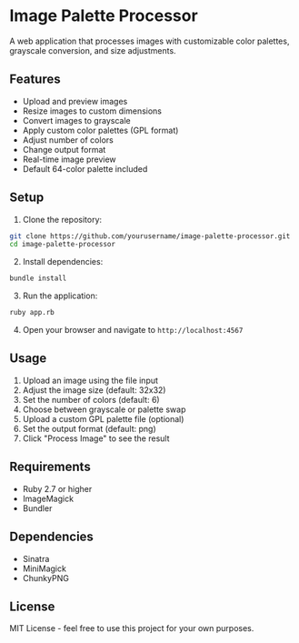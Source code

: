 # Image Palette Processor

A web application that processes images with customizable color palettes, grayscale conversion, and size adjustments.

## Features

- Upload and preview images
- Resize images to custom dimensions
- Convert images to grayscale
- Apply custom color palettes (GPL format)
- Adjust number of colors
- Change output format
- Real-time image preview
- Default 64-color palette included

## Setup

1. Clone the repository:
```bash
git clone https://github.com/yourusername/image-palette-processor.git
cd image-palette-processor
```

2. Install dependencies:
```bash
bundle install
```

3. Run the application:
```bash
ruby app.rb
```

4. Open your browser and navigate to `http://localhost:4567`

## Usage

1. Upload an image using the file input
2. Adjust the image size (default: 32x32)
3. Set the number of colors (default: 6)
4. Choose between grayscale or palette swap
5. Upload a custom GPL palette file (optional)
6. Set the output format (default: png)
7. Click "Process Image" to see the result

## Requirements

- Ruby 2.7 or higher
- ImageMagick
- Bundler

## Dependencies

- Sinatra
- MiniMagick
- ChunkyPNG

## License

MIT License - feel free to use this project for your own purposes. 